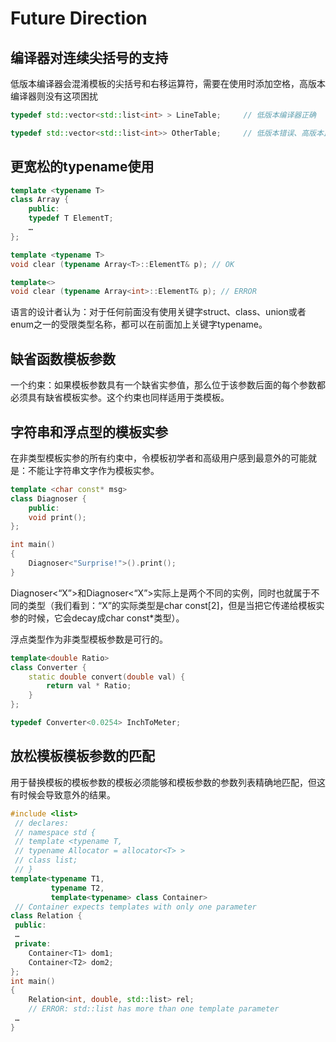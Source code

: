 # Future Direction

## 编译器对连续尖括号的支持

低版本编译器会混淆模板的尖括号和右移运算符，需要在使用时添加空格，高版本编译器则没有这项困扰

```cpp
typedef std::vector<std::list<int> > LineTable;     // 低版本编译器正确

typedef std::vector<std::list<int>> OtherTable;     // 低版本错误、高版本正确
```

## 更宽松的typename使用

```cpp
template <typename T> 
class Array { 
    public: 
    typedef T ElementT; 
    …
};

template <typename T> 
void clear (typename Array<T>::ElementT& p); // OK

template<> 
void clear (typename Array<int>::ElementT& p); // ERROR
```

语言的设计者认为：对于任何前面没有使用关键字struct、class、union或者enum之一的受限类型名称，都可以在前面加上关键字typename。

## 缺省函数模板参数

一个约束：如果模板参数具有一个缺省实参值，那么位于该参数后面的每个参数都必须具有缺省模板实参。这个约束也同样适用于类模板。

## 字符串和浮点型的模板实参

在非类型模板实参的所有约束中，令模板初学者和高级用户感到最意外的可能就是：不能让字符串文字作为模板实参。

```cpp
template <char const* msg> 
class Diagnoser { 
    public: 
    void print(); 
}; 

int main() 
{ 
    Diagnoser<"Surprise!">().print(); 
}
```

Diagnoser<“X”>和Diagnoser<“X”>实际上是两个不同的实例，同时也就属于不同的类型（我们看到：“X”的实际类型是char const[2]，但是当把它传递给模板实参的时候，它会decay成char const*类型）。

浮点类型作为非类型模板参数是可行的。

```cpp
template<double Ratio>
class Converter {
    static double convert(double val) {
        return val * Ratio;
    }
};

typedef Converter<0.0254> InchToMeter;
```

## 放松模板模板参数的匹配

用于替换模板的模板参数的模板必须能够和模板参数的参数列表精确地匹配，但这有时候会导致意外的结果。

```cpp
#include <list> 
 // declares:
 // namespace std { 
 // template <typename T, 
 // typename Allocator = allocator<T> > 
 // class list; 
 // } 
template<typename T1, 
         typename T2, 
         template<typename> class Container> 
 // Container expects templates with only one parameter
class Relation { 
 public: 
 …
 private: 
    Container<T1> dom1; 
    Container<T2> dom2; 
}; 
int main() 
{ 
    Relation<int, double, std::list> rel; 
    // ERROR: std::list has more than one template parameter
 …
}
```